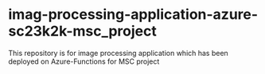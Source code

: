 # imag-processing-application-azure-sc23k2k-msc_project
This repository is for image processing application which has been deployed on Azure-Functions for MSC project
